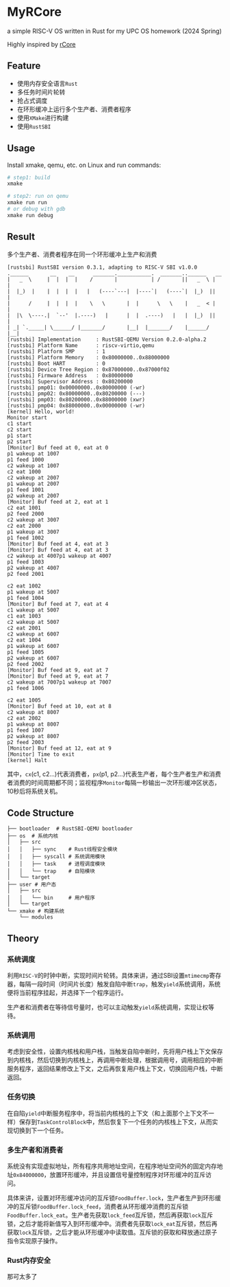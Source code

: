 # MyRCore

a simple RISC-V OS written in Rust for my UPC OS homework (2024 Spring)

Highly inspired by [rCore](https://github.com/rcore-os/rCore)

## Feature

- 使用内存安全语言`Rust`
- 多任务时间片轮转
- 抢占式调度
- 在环形缓冲上运行多个生产者、消费者程序
- 使用`XMake`进行构建
- 使用`RustSBI`

## Usage

Install xmake, qemu, etc. on Linux and run commands:

```bash
# step1: build
xmake

# step2: run on qemu
xmake run run
# or debug with gdb
xmake run debug
```

## Result

多个生产者、消费者程序在同一个环形缓冲上生产和消费

```
[rustsbi] RustSBI version 0.3.1, adapting to RISC-V SBI v1.0.0
.______       __    __      _______.___________.  _______..______   __
|   _  \     |  |  |  |    /       |           | /       ||   _  \ |  |
|  |_)  |    |  |  |  |   |   (----`---|  |----`|   (----`|  |_)  ||  |
|      /     |  |  |  |    \   \       |  |      \   \    |   _  < |  |
|  |\  \----.|  `--'  |.----)   |      |  |  .----)   |   |  |_)  ||  |
| _| `._____| \______/ |_______/       |__|  |_______/    |______/ |__|
[rustsbi] Implementation     : RustSBI-QEMU Version 0.2.0-alpha.2
[rustsbi] Platform Name      : riscv-virtio,qemu
[rustsbi] Platform SMP       : 1
[rustsbi] Platform Memory    : 0x80000000..0x88000000
[rustsbi] Boot HART          : 0
[rustsbi] Device Tree Region : 0x87000000..0x87000f02
[rustsbi] Firmware Address   : 0x80000000
[rustsbi] Supervisor Address : 0x80200000
[rustsbi] pmp01: 0x00000000..0x80000000 (-wr)
[rustsbi] pmp02: 0x80000000..0x80200000 (---)
[rustsbi] pmp03: 0x80200000..0x88000000 (xwr)
[rustsbi] pmp04: 0x88000000..0x00000000 (-wr)
[kernel] Hello, world!
Monitor start
c1 start
c2 start
p1 start
p2 start
[Monitor] Buf feed at 0, eat at 0
p1 wakeup at 1007
p1 feed 1000
c2 wakeup at 1007
c2 eat 1000
c2 wakeup at 2007
p1 wakeup at 2007
p1 feed 1001
p2 wakeup at 2007
[Monitor] Buf feed at 2, eat at 1
c2 eat 1001
p2 feed 2000
c2 wakeup at 3007
c2 eat 2000
p1 wakeup at 3007
p1 feed 1002
[Monitor] Buf feed at 4, eat at 3
[Monitor] Buf feed at 4, eat at 3
c2 wakeup at 4007p1 wakeup at 4007
p1 feed 1003
p2 wakeup at 4007
p2 feed 2001

c2 eat 1002
p1 wakeup at 5007
p1 feed 1004
[Monitor] Buf feed at 7, eat at 4
c1 wakeup at 5007
c1 eat 1003
c2 wakeup at 5007
c2 eat 2001
c2 wakeup at 6007
c2 eat 1004
p1 wakeup at 6007
p1 feed 1005
p2 wakeup at 6007
p2 feed 2002
[Monitor] Buf feed at 9, eat at 7
[Monitor] Buf feed at 9, eat at 7
c2 wakeup at 7007p1 wakeup at 7007
p1 feed 1006

c2 eat 1005
[Monitor] Buf feed at 10, eat at 8
c2 wakeup at 8007
c2 eat 2002
p1 wakeup at 8007
p1 feed 1007
p2 wakeup at 8007
p2 feed 2003
[Monitor] Buf feed at 12, eat at 9
[Monitor] Time to exit
[kernel] Halt
```

其中，`cx`(c1, c2...)代表消费者，`px`(p1, p2...)代表生产者，每个生产者生产和消费者消费的时间周期都不同；监视程序`Monitor`每隔一秒输出一次环形缓冲区状态，10秒后将系统关机。

## Code Structure

```
├── bootloader  # RustSBI-QEMU bootloader
├── os  # 系统内核
│   ├── src
│   │   ├── sync    # Rust线程安全模块
│   │   ├── syscall # 系统调用模块
│   │   ├── task    # 进程调度模块
│   │   └── trap    # 自陷模块
│   └── target
├── user # 用户态
│   ├── src
│   │   └── bin     # 用户程序
│   └── target
└── xmake # 构建系统
    └── modules
```

## Theory

### 系统调度

利用`RISC-V`的时钟中断，实现时间片轮转。具体来讲，通过SBI设置`mtimecmp`寄存器，每隔一段时间（时间片长度）触发自陷中断`trap`，触发`yield`系统调用，系统便将当前程序挂起，并选择下一个程序运行。

生产者和消费者在等待信号量时，也可以主动触发`yield`系统调用，实现让权等待。

### 系统调用

考虑到安全性，设置内核栈和用户栈，当触发自陷中断时，先将用户栈上下文保存到内核栈，然后切换到内核栈上，再调用中断处理，根据调用号，调用相应的中断服务程序，返回结果修改上下文，之后再恢复用户栈上下文，切换回用户栈，中断返回。

### 任务切换

在自陷`yield`中断服务程序中，将当前内核栈的上下文（和上面那个上下文不一样）保存到`TaskControlBlock`中，然后恢复下一个任务的内核栈上下文，从而实现切换到下一个任务。

### 多生产者和消费者

系统没有实现虚拟地址，所有程序共用地址空间，在程序地址空间外的固定内存地址`0x84000000`，放置环形缓冲，并且设置信号量控制程序对环形缓冲的互斥访问。

具体来讲，设置对环形缓冲访问的互斥锁`FoodBuffer.lock`，生产者生产到环形缓冲的互斥锁`FoodBuffer.lock_feed`，消费者从环形缓冲消费的互斥锁`FoodBuffer.lock_eat`。生产者先获取`lock_feed`互斥锁，然后再获取`lock`互斥锁，之后才能将新值写入到环形缓冲中。消费者先获取`lock_eat`互斥锁，然后再获取`lock`互斥锁，之后才能从环形缓冲中读取值。互斥锁的获取和释放通过原子指令实现原子操作。

### Rust内存安全

那可太多了
